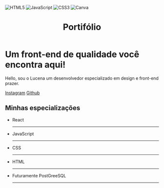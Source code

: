 ![HTML5](https://img.shields.io/badge/html5-%23E34F26.svg?style=for-the-badge&logo=html5&logoColor=white) ![JavaScript](https://img.shields.io/badge/javascript-%23323330.svg?style=for-the-badge&logo=javascript&logoColor=%23F7DF1E) ![CSS3](https://img.shields.io/badge/css3-%231572B6.svg?style=for-the-badge&logo=css3&logoColor=white) ![Canva](https://img.shields.io/badge/Canva-%2300C4CC.svg?style=for-the-badge&logo=Canva&logoColor=white) 


<body>
  <header> <h1> Portifólio</h1> </header>
  <main>

   <h1> Um <strong> front-end</strong> de qualidade você encontra aqui!</h1>
   <p> Hello, sou o Lucena um desenvolvedor especializado em design e front-end  prazer.</p>
   <a href="https://instagram.com/biel.lucenaa">Instagram</a>
   <a href="https://github.com/freysta">Github</a>
	<p>
		<span class="gmail"><i class="fa fa-envelope"></i></span>
		<span class="github"><i class="fa fa-github"></i></span>
    </p>
   <h2> Minhas especializações</h2>
      <ul>
         <li>React</li>
         <hr>
         <li>JavaScript</li> 
         <hr>
         <li>CSS</li>
         <hr>
         <li>HTML</li>
         <hr>
         <li>Futuramente PostGreeSQL</li>
         <hr>
      </ul>


  </main>
  <footer>
   
</footer>

 </body>



